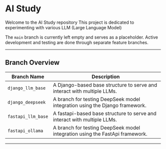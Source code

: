 # AI Study
Welcome to the AI Study repository This project is dedicated to experimenting with various LLM (Large Language Model) 

The `main` branch is currently left empty and serves as a placeholder.
Active development and testing are done through separate feature branches.

---

## Branch Overview

| Branch Name         | Description                                                                 |
|---------------------|-----------------------------------------------------------------------------|
| `django_llm_base`   | A Django-based base structure to serve and interact with multiple LLMs.     |
| `django_deepseek`   | A branch for testing DeepSeek model integration using the Django framework. |
| `fastapi_llm_base`  | A fastapi-based base structure to serve and interact with multiple LLMs.    |
| `fastapi_ollama`    | A branch for testing DeepSeek model integration using the FastApi framework.|

---
